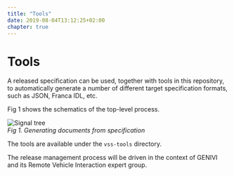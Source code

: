 ```yaml
---
title: "Tools"
date: 2019-08-04T13:12:25+02:00
chapter: true
---
```


# Tools

A released specification can be used, together with tools in
this repository, to automatically generate a number of different
target specification formats, such as JSON, Franca IDL, etc.

Fig 1 shows the schematics of the top-level process.

![Signal tree](/vehicle_signal_specification/images/multi_target.png)<br>
*Fig 1. Generating documents from specification*


The tools are available under the ```vss-tools``` directory.

The release management process will be driven in the context of GENIVI
and its Remote Vehicle Interaction expert group.
